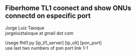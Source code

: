 
Fiberhome TL1 coonect and show ONUs connectd on especific port
------------------------------------------

Jorge Luiz Taioque
<br>
jorgeluiztaioque at gmail dot com 

Usege fhtl1.py [ip_tl1_server] [ip_olt] [pon_port]
<br>
use last two numbers of pon port link 1-1
